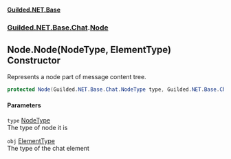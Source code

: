 #### [Guilded.NET.Base](Guilded_NET_Base.md 'Guilded.NET.Base')
### [Guilded.NET.Base.Chat](Guilded_NET_Base.md#Guilded_NET_Base_Chat 'Guilded.NET.Base.Chat').[Node](Node.md 'Guilded.NET.Base.Chat.Node')
## Node.Node(NodeType, ElementType) Constructor
Represents a node part of message content tree.  
```csharp
protected Node(Guilded.NET.Base.Chat.NodeType type, Guilded.NET.Base.Chat.ElementType obj=Guilded.NET.Base.Chat.ElementType.Block);
```
#### Parameters
<a name='Guilded_NET_Base_Chat_Node_Node(Guilded_NET_Base_Chat_NodeType_Guilded_NET_Base_Chat_ElementType)_type'></a>
`type` [NodeType](NodeType.md 'Guilded.NET.Base.Chat.NodeType')  
The type of node it is
  
<a name='Guilded_NET_Base_Chat_Node_Node(Guilded_NET_Base_Chat_NodeType_Guilded_NET_Base_Chat_ElementType)_obj'></a>
`obj` [ElementType](ElementType.md 'Guilded.NET.Base.Chat.ElementType')  
The type of the chat element
  
